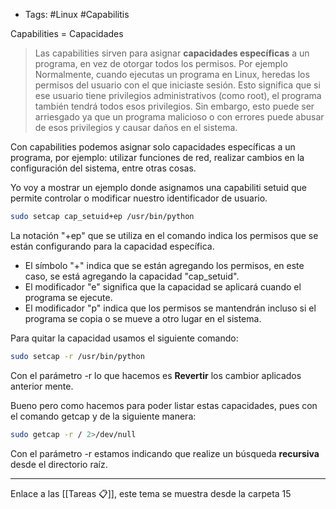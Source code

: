 - Tags: #Linux #Capabilitis 

Capabilities = Capacidades 

>Las capabilities sirven para asignar **capacidades específicas** a un programa, en vez de otorgar todos los permisos. Por ejemplo Normalmente, cuando ejecutas un programa en Linux, heredas los permisos del usuario con el que iniciaste sesión. Esto significa que si ese usuario tiene privilegios administrativos (como root), el programa también tendrá todos esos privilegios. Sin embargo, esto puede ser arriesgado ya que un programa malicioso o con errores puede abusar de esos privilegios y causar daños en el sistema.

Con capabilities podemos asignar solo capacidades específicas a un programa, por ejemplo: utilizar funciones de red, realizar cambios en la configuración del sistema, entre otras cosas.

Yo voy a mostrar un ejemplo donde asignamos una capabiliti setuid que permite controlar o modificar nuestro identificador de usuario.
```bash
sudo setcap cap_setuid+ep /usr/bin/python
```

La notación "+ep" que se utiliza en el comando indica los permisos que se están configurando para la capacidad específica.

-   El símbolo "+" indica que se están agregando los permisos, en este caso, se está agregando la capacidad "cap_setuid".
-   El modificador "e"  significa que la capacidad se aplicará cuando el programa se ejecute.
-   El modificador "p" indica que los permisos se mantendrán incluso si el programa se copia o se mueve a otro lugar en el sistema.

Para quitar la capacidad usamos el siguiente comando:
```bash
sudo setcap -r /usr/bin/python
```
Con el parámetro -r lo que hacemos es **Revertir** los cambior aplicados anterior mente.

Bueno pero como hacemos para poder listar estas capacidades, pues con el comando getcap y de la siguiente manera:
```bash
sudo getcap -r / 2>/dev/null
```

Con el parámetro -r estamos indicando que realize un búsqueda **recursiva** desde el directorio raíz.

----
Enlace a las [[Tareas 📋]], este tema se muestra desde la carpeta 15
